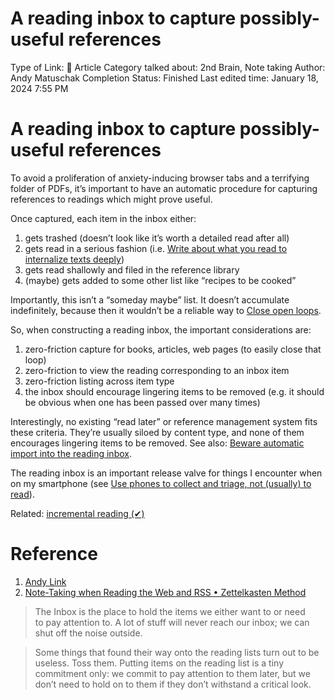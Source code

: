 # A reading inbox to capture possibly-useful references

Type of Link: 📝 Article
Category talked about: 2nd Brain, Note taking
Author: Andy Matuschak
Completion Status: Finished
Last edited time: January 18, 2024 7:55 PM

# **A reading inbox to capture possibly-useful references**

To avoid a proliferation of anxiety-inducing browser tabs and a terrifying folder of PDFs, it’s important to have an automatic procedure for capturing references to readings which might prove useful.

Once captured, each item in the inbox either:

1. gets trashed (doesn’t look like it’s worth a detailed read after all)
2. gets read in a serious fashion (i.e. [Write about what you read to internalize texts deeply](Write%20about%20what%20you%20read%20to%20internalize%20texts%20deeply.md))
3. gets read shallowly and filed in the reference library
4. (maybe) gets added to some other list like “recipes to be cooked”

Importantly, this isn’t a “someday maybe” list. It doesn’t accumulate indefinitely, because then it wouldn’t be a reliable way to [Close open loops](Close%20open%20loops.md).

So, when constructing a reading inbox, the important considerations are:

1. zero-friction capture for books, articles, web pages (to easily close that loop)
2. zero-friction to view the reading corresponding to an inbox item
3. zero-friction listing across item type
4. the inbox should encourage lingering items to be removed (e.g. it should be obvious when one has been passed over many times)

Interestingly, no existing “read later” or reference management system fits these criteria. They’re usually siloed by content type, and none of them encourages lingering items to be removed. See also: [Beware automatic import into the reading inbox](Beware%20automatic%20import%20into%20the%20reading%20inbox.md).

The reading inbox is an important release valve for things I encounter when on my smartphone (see [Use phones to collect and triage, not (usually) to read](Use%20phones%20to%20collect%20and%20triage,%20not%20(usually)%20to%20read.md)).

Related: [incremental reading (✔)](incremental%20reading%20(✔).md) 

# Reference

1. [Andy Link](https://notes.andymatuschak.org/About_these_notes?stackedNotes=z5E5QawiXCMbtNtupvxeoEX&stackedNotes=zKGjQtsTKgscAoq271ZzKqw&stackedNotes=zNQV445UEcyLXVsRVgoVSfv&stackedNotes=zFuk9QqspNYHAgvzZc33ZGH&stackedNotes=zDXBGEWk7msyonQ2Ngnrf8h) 
2. [Note-Taking when Reading the Web and RSS • Zettelkasten Method](https://zettelkasten.de/posts/reading-web-rss-note-taking/)

> The Inbox is the place to hold the items we either want to or need to pay attention to. A lot of stuff will never reach our inbox; we can shut off the noise outside.
> 

> Some things that found their way onto the reading lists turn out to be useless. Toss them. Putting items on the reading list is a tiny commitment only: we commit to pay attention to them later, but we don’t need to hold on to them if they don’t withstand a critical look.
